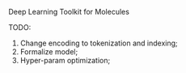 Deep Learning Toolkit for Molecules 

TODO:
1. Change encoding to tokenization and indexing;
2. Formalize model;
3. Hyper-param optimization;
